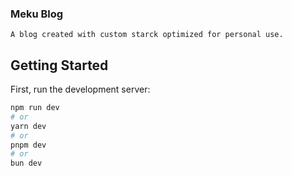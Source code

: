 ### Meku Blog
    A blog created with custom starck optimized for personal use.
    
## Getting Started

First, run the development server:

```bash
npm run dev
# or
yarn dev
# or
pnpm dev
# or
bun dev
```